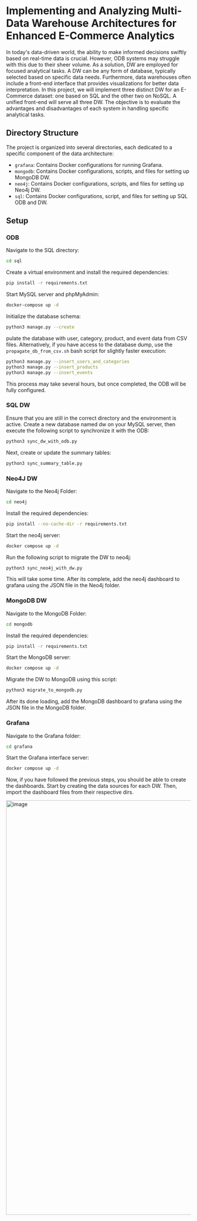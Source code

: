 # Implementing and Analyzing Multi-Data Warehouse Architectures for Enhanced E-Commerce Analytics  

In today's data-driven world, the ability to make informed decisions swiftly based on real-time data is crucial. However, ODB systems may struggle with this due to their sheer volume. As a solution, DW are employed for focused analytical tasks. A DW can be any form of database, typically selected based on specific data needs. Furthermore, data warehouses often include a front-end interface that provides visualizations for better data interpretation. In this project, we will implement three distinct DW for an E-Commerce dataset: one based on SQL and the other two on NoSQL. A unified front-end will serve all three DW. The objective is to evaluate the advantages and disadvantages of each system in handling specific analytical tasks.


## Directory Structure

The project is organized into several directories, each dedicated to a specific component of the data architecture:

- `grafana`: Contains Docker configurations for running Grafana.
- `mongodb`: Contains Docker configurations, scripts, and files for setting up MongoDB DW.
- `neo4j`: Contains Docker configurations, scripts, and files for setting up Neo4j DW.
- `sql`: Contains  Docker configurations, script, and files for setting up SQL ODB and DW.

## Setup

### ODB

Navigate to the SQL directory:

```sh
cd sql
```

Create a virtual environment and install the required dependencies:

```sh
pip install -r requirements.txt
```

Start MySQL server and phpMyAdmin:
```sh
docker-compose up -d
```

Initialize the database schema:

```sh
python3 manage.py --create
```

pulate the database with user, category, product, and event data from CSV files. Alternatively, if you have access to the database dump, use the `propagate_db_from_csv.sh` bash script for slightly faster execution:

```sh
python3 manage.py --insert_users_and_categories
python3 manage.py --insert_products
python3 manage.py --insert_events
```

This process may take several hours, but once completed, the ODB will be fully configured.

### SQL DW

Ensure that you are still in the correct directory and the environment is active. Create a new database named dw on your MySQL server, then execute the following script to synchronize it with the ODB:

```sh
python3 sync_dw_with_odb.py
```

Next, create or update the summary tables:

```sh
python3 sync_summary_table.py
```


### Neo4J DW

Navigate to the Neo4j Folder:

```sh
cd neo4j
```

Install the required dependencies:

```sh
pip install --no-cache-dir -r requirements.txt
```

Start the neo4j server:

```sh
docker compose up -d
```

Run the following script to migrate the DW to neo4j:

```sh
python3 sync_neo4j_with_dw.py
```

This will take some time. After its complete, add the neo4j dashboard to grafana using the JSON file in the Neo4j folder.


### MongoDB DW

Navigate to the MongoDB Folder:

```sh
cd mongodb
```

Install the required dependencies:

```sh
pip install -r requirements.txt
```

Start the MongoDB server:

```sh
docker compose up -d
```

Migrate the DW to MongoDB using this script:

```sh
python3 migrate_to_mongodb.py
```

After its done loading, add the MongoDB dashboard to grafana using the JSON file in the MongoDB folder.

### Grafana

Navigate to the Grafana folder:

```sh
cd grafana
```

Start the Grafana interface server:

```sh
docker compose up -d
```

Now, if you have followed the previous steps, you should be able to create the dashboards. Start by creating the data sources for each DW. Then, import the dashboard files from their respective dirs.

<img width="1128" alt="image" src="https://github.com/GabrielTorland/project_idm/assets/80287447/d8f55105-329e-4751-b29d-beaf77ab14c8">

